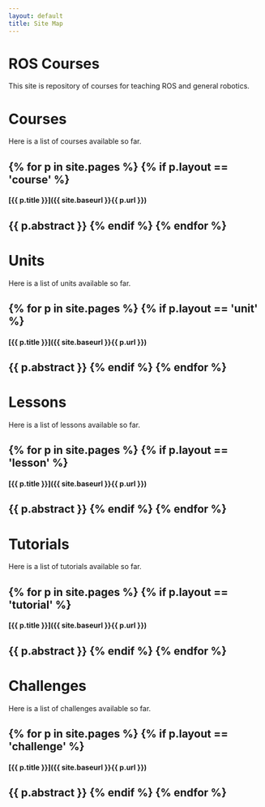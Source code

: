 ```yaml
---
layout: default
title: Site Map
---
```


# ROS Courses

This site is repository of courses for teaching ROS and general robotics. 


# Courses

Here is a list of courses available so far. 


{% for p in site.pages %}
    {% if p.layout == 'course' %}
----

#### [{{ p.title }}]({{ site.baseurl }}{{ p.url }})

{{ p.abstract }}
    {% endif %}
{% endfor %}
----

# Units

Here is a list of units available so far. 


{% for p in site.pages %}
    {% if p.layout == 'unit' %}
----

#### [{{ p.title }}]({{ site.baseurl }}{{ p.url }})

{{ p.abstract }}
    {% endif %}
{% endfor %}
----



# Lessons

Here is a list of lessons available so far. 


{% for p in site.pages %}
    {% if p.layout == 'lesson' %}
----

#### [{{ p.title }}]({{ site.baseurl }}{{ p.url }})

{{ p.abstract }}
    {% endif %}
{% endfor %}
----

# Tutorials

Here is a list of tutorials available so far. 


{% for p in site.pages %}
    {% if p.layout == 'tutorial' %}
----

#### [{{ p.title }}]({{ site.baseurl }}{{ p.url }})

{{ p.abstract }}
    {% endif %}
{% endfor %}
----

# Challenges

Here is a list of challenges available so far. 


{% for p in site.pages %}
    {% if p.layout == 'challenge' %}
----

#### [{{ p.title }}]({{ site.baseurl }}{{ p.url }})

{{ p.abstract }}
    {% endif %}
{% endfor %}
----

